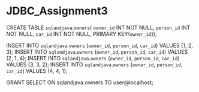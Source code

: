 # JDBC_Assignment3
CREATE TABLE `sqlandjava`.`owners`(
`owner_id` INT NOT NULL,
  `person_id` INT NOT NULL,
  `car_id` INT NOT NULL,
PRIMARY KEY(`owner_id`));

INSERT INTO `sqlandjava`.`owners` (`owner_id`, `person_id`, `car_id`) VALUES (1, 2, 3);
INSERT INTO `sqlandjava`.`owners` (`owner_id`, `person_id`, `car_id`) VALUES (2, 1, 4);
INSERT INTO `sqlandjava`.`owners` (`owner_id`, `person_id`, `car_id`) VALUES (3, 3, 2);
INSERT INTO `sqlandjava`.`owners` (`owner_id`, `person_id`, `car_id`) VALUES (4, 4, 1);

GRANT SELECT ON sqlandjava.owners TO user@localhost;
